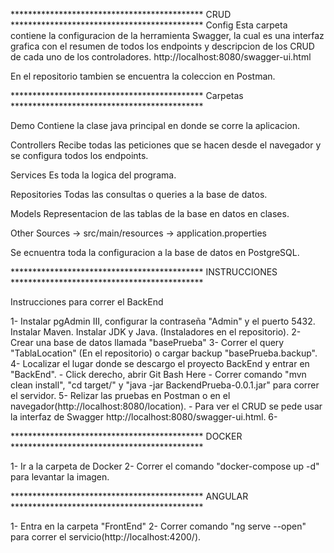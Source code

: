 ******************************************** CRUD ********************************************
Config
Esta carpeta contiene la configuracion de la herramienta Swagger, la cual es una interfaz grafica con
el resumen de todos los endpoints y descripcion de los CRUD de cada uno de los controladores.
http://localhost:8080/swagger-ui.html

En el repositorio tambien se encuentra la coleccion en Postman.

******************************************** Carpetas ********************************************

Demo
Contiene la clase java principal en donde se corre la aplicacion.

Controllers
Recibe todas las peticiones que se hacen desde el navegador y se configura todos los endpoints.

Services
Es toda la logica del programa.

Repositories
Todas las consultas o queries a la base de datos.

Models
Representacion de las tablas de la base en datos en clases.

Other Sources -> src/main/resources -> application.properties

Se ecnuentra toda la configuracion a la base de datos en PostgreSQL.

******************************************** INSTRUCCIONES ********************************************

Instrucciones para correr el BackEnd

1- Instalar pgAdmin III, configurar la contraseña "Admin" y el puerto 5432. 
    Instalar Maven. Instalar JDK y Java. (Instaladores en el repositorio).
2- Crear una base de datos llamada "basePrueba"
3- Correr el query "TablaLocation" (En el repositorio) o cargar backup "basePrueba.backup".
4- Localizar el lugar donde se descargo el proyecto BackEnd y entrar en "BackEnd".
    - Click derecho, abrir Git Bash Here
    - Correr comando "mvn clean install", "cd target/" y "java -jar BackendPrueba-0.0.1.jar" para correr el servidor.
5- Relizar las pruebas en Postman o en el navegador(http://localhost:8080/location).
    - Para ver el CRUD se pede usar la interfaz de Swagger http://localhost:8080/swagger-ui.html.
6- 

******************************************** DOCKER ********************************************

1- Ir a la carpeta de Docker
2- Correr el comando "docker-compose up -d" para levantar la imagen.

******************************************** ANGULAR ********************************************

1- Entra en la carpeta "FrontEnd"
2- Correr comando "ng serve --open" para correr el servicio(http://localhost:4200/).
